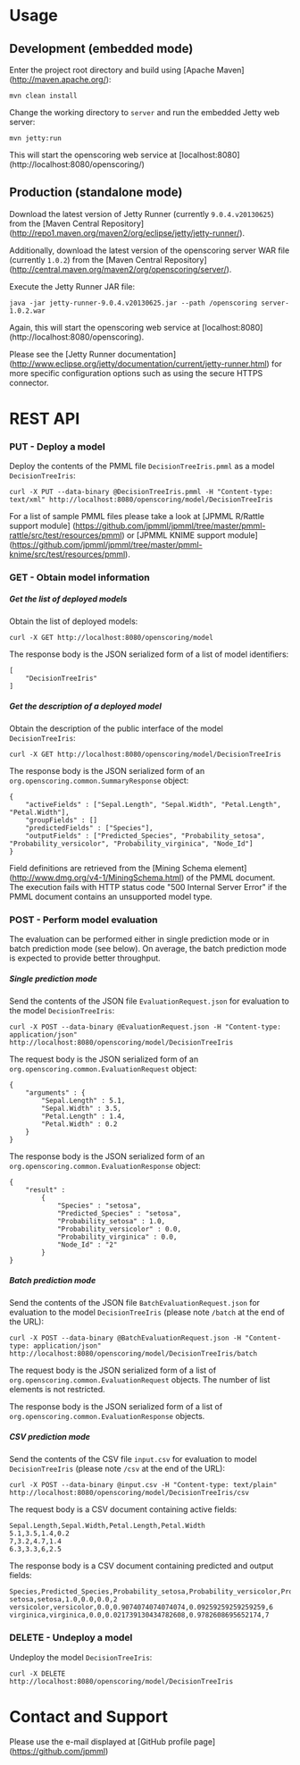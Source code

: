 # Usage #

## Development (embedded mode) ##

Enter the project root directory and build using [Apache Maven] (http://maven.apache.org/):
```
mvn clean install
```

Change the working directory to `server` and run the embedded Jetty web server:
```
mvn jetty:run
```

This will start the openscoring web service at [localhost:8080] (http://localhost:8080/openscoring/)

## Production (standalone mode) ##

Download the latest version of Jetty Runner (currently `9.0.4.v20130625`) from the [Maven Central Repository] (http://repo1.maven.org/maven2/org/eclipse/jetty/jetty-runner/).

Additionally, download the latest version of the openscoring server WAR file (currently `1.0.2`) from the [Maven Central Repository] (http://central.maven.org/maven2/org/openscoring/server/).

Execute the Jetty Runner JAR file:
```
java -jar jetty-runner-9.0.4.v20130625.jar --path /openscoring server-1.0.2.war
```

Again, this will start the openscoring web service at [localhost:8080] (http://localhost:8080/openscoring).

Please see the [Jetty Runner documentation] (http://www.eclipse.org/jetty/documentation/current/jetty-runner.html) for more specific configuration options such as using the secure HTTPS connector.

# REST API #

### PUT - Deploy a model

Deploy the contents of the PMML file `DecisionTreeIris.pmml` as a model `DecisionTreeIris`:
```
curl -X PUT --data-binary @DecisionTreeIris.pmml -H "Content-type: text/xml" http://localhost:8080/openscoring/model/DecisionTreeIris
```

For a list of sample PMML files please take a look at [JPMML R/Rattle support module] (https://github.com/jpmml/jpmml/tree/master/pmml-rattle/src/test/resources/pmml) or [JPMML KNIME support module] (https://github.com/jpmml/jpmml/tree/master/pmml-knime/src/test/resources/pmml).

### GET - Obtain model information

##### Get the list of deployed models

Obtain the list of deployed models:
```
curl -X GET http://localhost:8080/openscoring/model
```

The response body is the JSON serialized form of a list of model identifiers:
```
[
	"DecisionTreeIris"
]
```

##### Get the description of a deployed model

Obtain the description of the public interface of the model `DecisionTreeIris`:
```
curl -X GET http://localhost:8080/openscoring/model/DecisionTreeIris
```

The response body is the JSON serialized form of an `org.openscoring.common.SummaryResponse` object:
```
{
	"activeFields" : ["Sepal.Length", "Sepal.Width", "Petal.Length", "Petal.Width"],
	"groupFields" : []
	"predictedFields" : ["Species"],
	"outputFields" : ["Predicted_Species", "Probability_setosa", "Probability_versicolor", "Probability_virginica", "Node_Id"]
}
```

Field definitions are retrieved from the [Mining Schema element] (http://www.dmg.org/v4-1/MiningSchema.html) of the PMML document. The execution fails with HTTP status code "500 Internal Server Error" if the PMML document contains an unsupported model type.

### POST - Perform model evaluation

The evaluation can be performed either in single prediction mode or in batch prediction mode (see below). On average, the batch prediction mode is expected to provide better throughput.

##### Single prediction mode

Send the contents of the JSON file `EvaluationRequest.json` for evaluation to the model `DecisionTreeIris`:
```
curl -X POST --data-binary @EvaluationRequest.json -H "Content-type: application/json" http://localhost:8080/openscoring/model/DecisionTreeIris
```

The request body is the JSON serialized form of an `org.openscoring.common.EvaluationRequest` object:
```
{
	"arguments" : {
		"Sepal.Length" : 5.1,
		"Sepal.Width" : 3.5,
		"Petal.Length" : 1.4,
		"Petal.Width" : 0.2
	}
}
```

The response body is the JSON serialized form of an `org.openscoring.common.EvaluationResponse` object:
```
{
	"result" :
		{
			"Species" : "setosa",
			"Predicted_Species" : "setosa",
			"Probability_setosa" : 1.0,
			"Probability_versicolor" : 0.0,
			"Probability_virginica" : 0.0,
			"Node_Id" : "2"
		}
}
```

##### Batch prediction mode

Send the contents of the JSON file `BatchEvaluationRequest.json` for evaluation to the model `DecisionTreeIris` (please note `/batch` at the end of the URL):
```
curl -X POST --data-binary @BatchEvaluationRequest.json -H "Content-type: application/json" http://localhost:8080/openscoring/model/DecisionTreeIris/batch
```

The request body is the JSON serialized form of a list of `org.openscoring.common.EvaluationRequest` objects. The number of list elements is not restricted.

The response body is the JSON serialized form of a list of `org.openscoring.common.EvaluationResponse` objects.

##### CSV prediction mode

Send the contents of the CSV file `input.csv` for evaluation to model `DecisionTreeIris` (please note `/csv` at the end of the URL):
```
curl -X POST --data-binary @input.csv -H "Content-type: text/plain" http://localhost:8080/openscoring/model/DecisionTreeIris/csv
```

The request body is a CSV document containing active fields:
```
Sepal.Length,Sepal.Width,Petal.Length,Petal.Width
5.1,3.5,1.4,0.2
7,3.2,4.7,1.4
6.3,3.3,6,2.5
```

The response body is a CSV document containing predicted and output fields:
```
Species,Predicted_Species,Probability_setosa,Probability_versicolor,Probability_virginica,Node_Id
setosa,setosa,1.0,0.0,0.0,2
versicolor,versicolor,0.0,0.9074074074074074,0.09259259259259259,6
virginica,virginica,0.0,0.021739130434782608,0.9782608695652174,7
```

### DELETE - Undeploy a model

Undeploy the model `DecisionTreeIris`:
```
curl -X DELETE http://localhost:8080/openscoring/model/DecisionTreeIris
```

# Contact and Support #

Please use the e-mail displayed at [GitHub profile page] (https://github.com/jpmml)
